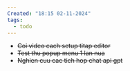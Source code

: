 ```yaml
---
Created: "18:15 02-11-2024"
tags:
  - todo
---
```


- ~~Coi video cach setup titap editor~~
- ~~Test thu popup menu 1 lan nua~~
-  ~~Nghien cuu cac tich hop chat api gpt~~




